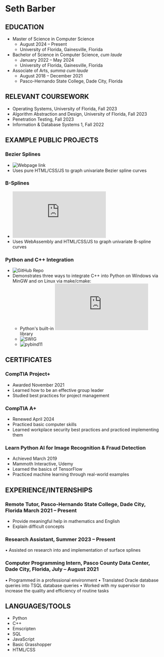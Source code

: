 # Seth Barber
## EDUCATION
* Master of Science in Computer Science
  * August 2024 – Present
  * University of Florida, Gainesville, Florida
* Bachelor of Science in Computer Science, *cum laude*
  * January 2022 – May 2024
  * University of Florida, Gainesville, Florida
* Associate of Arts, *summa cum laude*
  * August 2018 – December 2021
  * Pasco-Hernando State College, Dade City, Florida

## RELEVANT COURSEWORK
* Operating Systems, University of Florida, Fall 2023
* Algorithm Abstraction and Design, University of Florida, Fall 2023
* Penetration Testing, Fall 2023
* Information & Database Systems 1, Fall 2022

## EXAMPLE PUBLIC PROJECTS

### Bezier Splines
* ![Webpage link](https://gatorsethbarber.github.io/pages/bezier)
* Uses pure HTML/CSS/JS to graph univariate Bezier spline curves

### B-Splines
* ![Webpage link](https://gatorsethbarber.github.io/pages/bSpline.html)
* Uses WebAssembly and HTML/CSS/JS to graph univariate B-spline curves

### Python and C++ Integration
* ![GitHub Repo](https://github.com/GatorSethBarber/PythonCPPExample)
* Demonstrates three ways to integrate C++ into Python on Windows via MinGW and on Linux via make/cmake:
  * Python's built-in ![`ctypes`](https://docs.python.org/3/library/ctypes.html) library
  * ![SWIG](https://www.swig.org/)
  * ![pybind11](https://github.com/pybind/pybind11)

## CERTIFICATES

### CompTIA Project+
* Awarded November 2021
* Learned how to be an effective group leader
* Studied best practices for project management

### CompTIA A+
* Renewed April 2024
* Practiced basic computer skills
* Learned workplace security best practices and practiced implementing them

### Learn Python AI for Image Recognition & Fraud Detection
* Achieved March 2019
* Mammoth Interactive, Udemy
* Learned the basics of TensorFlow
* Practiced machine learning through real-world examples

## EXPERIENCE/INTERNSHIPS
### Remote Tutor, Pasco-Hernando State College, Dade City, Florida	March 2021 – Present
* Provide meaningful help in mathematics and English
* Explain difficult concepts
### Research Assistant, Summer 2023 – Present
•	Assisted on research into and implementation of surface splines
### Computer Programming Intern, Pasco County Data Center, Dade City, Florida, July – August 2021
•	Programmed in a professional environment
•	Translated Oracle database queries into TSQL database queries
•	Worked with my supervisor to increase the quality and efficiency of routine tasks

## LANGUAGES/TOOLS
* Python
* C++
* Emscripten
* SQL	
* JavaScript
* Basic Grasshopper
* HTML/CSS
